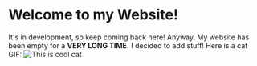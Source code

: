 # Welcome to my Website!
It's in development, so keep coming back here!
Anyway, My website has been empty for a **VERY LONG TIME.**
I decided to add stuff!
Here is a cat GIF:
![This is cool cat](https://media.giphy.com/media/vFKqnCdLPNOKc/giphy.gif)
